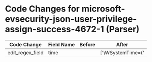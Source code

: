 # Code Changes for microsoft-evsecurity-json-user-privilege-assign-success-4672-1 (Parser)

| Code Change | Field Name | Before | After |
|-------------|------------|--------|-------|
| edit_regex_field | time |  | ['\WSystemTime=(\'|")({time}\d\d\d\d-\d\d-\d\dT\d\d:\d\d:\d\d)'] |